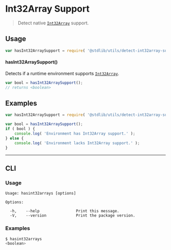 # Int32Array Support

> Detect native [`Int32Array`][mdn-int32array] support.

<section class="usage">

## Usage

```javascript
var hasInt32ArraySupport = require( '@stdlib/utils/detect-int32array-support' );
```

#### hasInt32ArraySupport()

Detects if a runtime environment supports [`Int32Array`][mdn-int32array].

```javascript
var bool = hasInt32ArraySupport();
// returns <boolean>
```

</section>

<!-- /.usage -->

<section class="examples">

## Examples

```javascript
var hasInt32ArraySupport = require( '@stdlib/utils/detect-int32array-support' );

var bool = hasInt32ArraySupport();
if ( bool ) {
    console.log( 'Environment has Int32Array support.' );
} else {
    console.log( 'Environment lacks Int32Array support.' );
}
```

</section>

<!-- /.examples -->

* * *

<section class="cli">

## CLI

<section class="usage">

### Usage

```text
Usage: hasint32arrays [options]

Options:

  -h,    --help                Print this message.
  -V,    --version             Print the package version.
```

</section>

<!-- /.usage -->

<section class="examples">

### Examples

```bash
$ hasint32arrays
<boolean>
```

</section>

<!-- /.examples -->

</section>

<!-- /.cli -->

<section class="links">

[mdn-int32array]: https://developer.mozilla.org/en-US/docs/Web/JavaScript/Reference/Global_Objects/Int32Array

</section>

<!-- /.links -->
